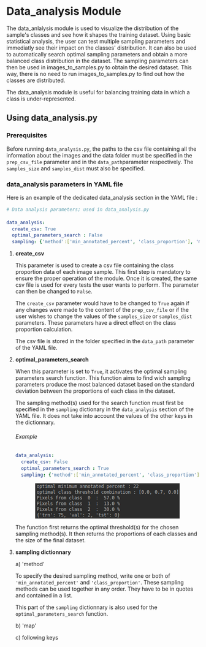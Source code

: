 # **Data_analysis Module**
The data_anlalysis module is used to visualize the distribution of the sample's classes and see how it shapes the training dataset. Using basic statistical analysis, the user can test multiple sampling parameters and immediatly see their impact on the classes' distribution. It can also be used to automatically search optimal sampling parameters and obtain a more balanced class distribution in the dataset. The sampling parameters can then be used in images_to_samples.py to obtain the desired dataset. This way, there is no need to run images_to_samples.py to find out how the classes are distributed.

The data_analysis module is useful for balancing training data in which a class is under-represented. 

## Using data_analysis.py

### Prerequisites
Before running `data_analysis.py`, the paths to the csv file containing all the information about the images and the data folder must be specified in the `prep_csv_file` parameter and in the `data_path`parameter respectively. The `samples_size` and `samples_dist` must also be specified.

### data_analysis parameters in YAML file
Here is an example of the dedicated data_analysis section in the YAML file :

```YAML
# Data analysis parameters; used in data_analysis.py

data_analysis:
  create_csv: True
  optimal_parameters_search : False
  sampling: {'method':['min_annotated_percent', 'class_proportion'], 'map': 0, '0':0, '1':0, '2':0}
```
1. **create_csv**

      This parameter is used to create a csv file containing the class proportion data of each image sample. This first step is mandatory to ensure the proper operation of the module. Once it is created, the same csv file is used for every tests the user wants to perform. The parameter can then be changed to `False`.
      
      The `create_csv` parameter would have to be changed to `True` again if any changes were made to the content of the `prep_csv_file` or if the user wishes to change the values of the `samples_size` or `samples_dist` parameters. These parameters have a direct effect on the class proportion calculation.
      
      The csv file is stored in the folder specified in the `data_path` parameter of the YAML file.
      
1. **optimal_parameters_search**

    When this parameter is set to `True`, it activates the optimal sampling parameters search function. This function aims to find wich sampling parameters produce the most balanced dataset based on the standard deviation between the proportions of each class in the dataset.
    
    The sampling method(s) used for the search function must first be specified in the `sampling` dictionary in the `data_analysis` section of the YAML file. It does not take into account the values of the other keys in the dictionnary.
    
    ###### Example
    ```YAML
    data_analysis:
      create_csv: False
      optimal_parameters_search : True
      sampling: {'method':['min_annotated_percent', 'class_proportion'], 'map': 0, '0':0, '1':0, '2':0}
    ```    
    <p align="center">
       <img align="center" src="/docs/screenshots/optimal_parameters.png">
    </p>

    The function first returns the optimal threshold(s) for the chosen sampling method(s). It then returns the proportions of each classes and the size of the final dataset.
    
1. **sampling dictionnary**


    a) 'method'
    
    To specify the desired sampling method, write one or both of `'min_annotated_percent'` and `'class_proportion'`. These sampling methods can be used together in any order. They have to be in quotes and contained in a list.
    
    This part of the `sampling` dictionnary is also used for the `optimal_parameters_search` function.
    
    
    b) 'map'
    
    
    c) following keys
    
    
